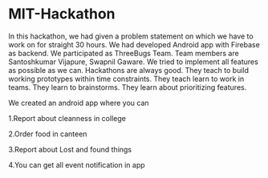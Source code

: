 # MIT-Hackathon

In this hackathon, we had given a problem statement on which we have to work on for straight 30 hours. We had developed Android app with Firebase as backend. 
We participated as ThreeBugs Team. Team members are Santoshkumar Vijapure, Swapnil Gaware.
We tried to implement all features as possible as we can. Hackathons are always good. They teach to build working prototypes within time constraints. 
They teach learn to work in teams. They learn to brainstorms. They learn about prioritizing features.


We created an android app where you can 

1.Report about cleanness in college

2.Order food in canteen

3.Report about Lost and found things

4.You can get all event notification in app
